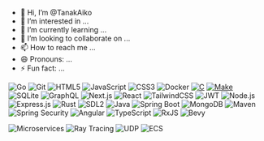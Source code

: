 - 👋 Hi, I’m @TanakAiko
- 👀 I’m interested in ...
- 🌱 I’m currently learning ...
- 💞️ I’m looking to collaborate on ...
- 📫 How to reach me ...
- 😄 Pronouns: ...
- ⚡ Fun fact: ...

<!---
TanakAiko/TanakAiko is a ✨ special ✨ repository because its `README.md` (this file) appears on your GitHub profile.
You can click the Preview link to take a look at your changes.
--->

![Go](https://img.shields.io/badge/Go-00ADD8?style=for-the-badge&logo=go&logoColor=white)
![Git](https://img.shields.io/badge/Git-F05032?style=for-the-badge&logo=git&logoColor=white)
![HTML5](https://img.shields.io/badge/HTML5-E34F26?style=for-the-badge&logo=html5&logoColor=white)
![JavaScript](https://img.shields.io/badge/JavaScript-F7DF1E?style=for-the-badge&logo=javascript&logoColor=black)
![CSS3](https://img.shields.io/badge/CSS3-1572B6?style=for-the-badge&logo=css3&logoColor=white)
![Docker](https://img.shields.io/badge/Docker-2496ED?style=for-the-badge&logo=docker&logoColor=white)
[![C](https://img.shields.io/badge/C-00599C?style=for-the-badge&logo=c&logoColor=white)](https://en.wikipedia.org/wiki/C_(programming_language))
[![Make](https://img.shields.io/badge/Make-427819?style=for-the-badge&logo=gnu&logoColor=white)](https://www.gnu.org/software/make/)
![SQLite](https://img.shields.io/badge/SQLite-07405E?style=for-the-badge&logo=sqlite&logoColor=white)
![GraphQL](https://img.shields.io/badge/GraphQL-E10098?style=for-the-badge&logo=graphql&logoColor=white)
![Next.js](https://img.shields.io/badge/Next.js-000000?style=for-the-badge&logo=next.js&logoColor=white)
![React](https://img.shields.io/badge/React-61DAFB?style=for-the-badge&logo=react&logoColor=black)
![TailwindCSS](https://img.shields.io/badge/Tailwind_CSS-06B6D4?style=for-the-badge&logo=tailwind-css&logoColor=white)
![JWT](https://img.shields.io/badge/JWT-000000?style=for-the-badge&logo=jsonwebtokens&logoColor=white)
![Node.js](https://img.shields.io/badge/Node.js-339933?style=for-the-badge&logo=nodedotjs&logoColor=white)
![Express.js](https://img.shields.io/badge/Express.js-000000?style=for-the-badge&logo=express&logoColor=white)
![Rust](https://img.shields.io/badge/Rust-000000?style=for-the-badge&logo=rust&logoColor=white)
![SDL2](https://img.shields.io/badge/SDL2-0080FF?style=for-the-badge&logo=sdl&logoColor=white)
![Java](https://img.shields.io/badge/Java-orange?style=for-the-badge&logo=openjdk&logoColor=white)
![Spring Boot](https://img.shields.io/badge/Spring%20Boot-6DB33F?style=for-the-badge&logo=spring-boot&logoColor=white)
![MongoDB](https://img.shields.io/badge/MongoDB-47A248?style=for-the-badge&logo=mongodb&logoColor=white)
![Maven](https://img.shields.io/badge/Maven-C71A36?style=for-the-badge&logo=apache-maven&logoColor=white)
![Spring Security](https://img.shields.io/badge/Spring%20Security-6DB33F?style=for-the-badge&logo=spring-security&logoColor=white)
![Angular](https://img.shields.io/badge/Angular-DD0031?style=for-the-badge&logo=angular&logoColor=white)
![TypeScript](https://img.shields.io/badge/TypeScript-3178C6?style=for-the-badge&logo=typescript&logoColor=white)
![RxJS](https://img.shields.io/badge/RxJS-B7178C?style=for-the-badge&logo=reactivex&logoColor=white)
![Bevy](https://img.shields.io/badge/Bevy-232326?style=for-the-badge&logo=bevy&logoColor=white)



![Microservices](https://img.shields.io/badge/Microservices-FF6B6B?style=for-the-badge&logo=micro&logoColor=white)
![Ray Tracing](https://img.shields.io/badge/Ray%20Tracing-FF6B6B?style=for-the-badge&logo=raylib&logoColor=white)
![UDP](https://img.shields.io/badge/UDP-Networking-blue?style=for-the-badge)
![ECS](https://img.shields.io/badge/ECS-Architecture-green?style=for-the-badge)

